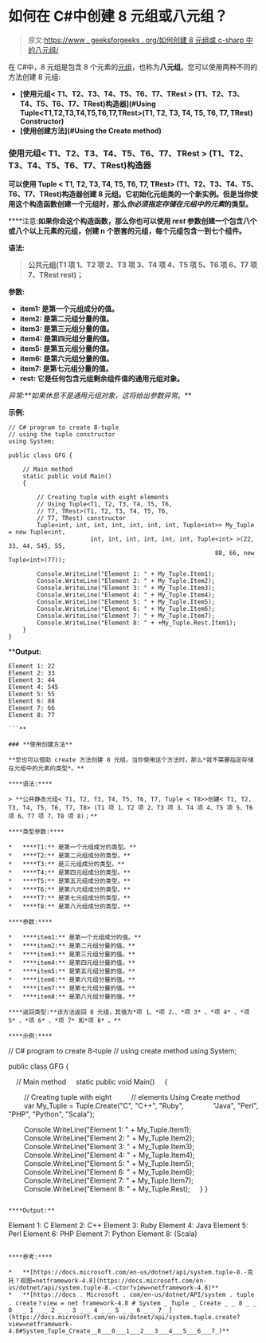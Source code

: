 # 如何在 C#中创建 8 元组或八元组？

> 原文:[https://www . geeksforgeeks . org/如何创建 8 元组或 c-sharp 中的八元组/](https://www.geeksforgeeks.org/how-to-create-8-tuple-or-octuple-in-c-sharp/)

在 C#中，8 元组是包含 8 个元素的[元组](https://www.geeksforgeeks.org/c-sharp-tuple/)，也称为**八元组**。您可以使用两种不同的方法创建 8 元组:

*   **[使用元组< T1、T2、T3、T4、T5、T6、T7、TRest > (T1、T2、T3、T4、T5、T6、T7、TRest)构造器](#Using Tuple<T1,T2,T3,T4,T5,T6,T7,TRest>(T1, T2, T3, T4, T5, T6, T7, TRest) Constructor)**
*   **[使用创建方法](#Using the Create method)**

### **使用元组< T1、T2、T3、T4、T5、T6、T7、TRest > (T1、T2、T3、T4、T5、T6、T7、TRest)构造器**

**可以使用 Tuple < T1, T2, T3, T4, T5, T6, T7, TRest> (T1、T2、T3、T4、T5、T6、T7、TRest)构造器创建 8 元组。它初始化元组<t1 t2="" t3="" t4="" t5="" t6="" t7="" trest="">类的一个新实例。但是当你使用这个构造函数创建一个元组时，那么*你必须指定存储在元组中的元素*的类型。</t1>**

****注意:**如果你会这个构造函数，那么你也可以使用 *rest* 参数创建一个包含八个或八个以上元素的元组，创建 n 个嵌套的元组，每个元组包含一到七个组件。**

****语法:****

> **公共元组(T1 项 1、T2 项 2、T3 项 3、T4 项 4、T5 项 5、T6 项 6、T7 项 7、TRest rest)；**

****参数:****

*   ****item1:** 是第一个元组成分的值。**
*   ****item2:** 是第二元组分量的值。**
*   ****item3:** 是第三元组分量的值。**
*   ****item4:** 是第四元组分量的值。**
*   ****item5:** 是第五元组分量的值。**
*   ****item6:** 是第六元组分量的值。**
*   ****item7:** 是第七元组分量的值。**
*   ****rest:** 它是任何包含元组剩余组件值的通用元组对象。**

****异常:**如果*休息*不是通用元组对象，这将给出*参数异常*。**

****示例:****

```
// C# program to create 8-tuple
// using the tuple constructor
using System;

public class GFG {

    // Main method
    static public void Main()
    {

        // Creating tuple with eight elements
        // Using Tuple<T1, T2, T3, T4, T5, T6,
        // T7, TRest>(T1, T2, T3, T4, T5, T6,
        // T7, TRest) constructor
        Tuple<int, int, int, int, int, int, int, Tuple<int>> My_Tuple = new Tuple<int,
                       int, int, int, int, int, int, Tuple<int> >(22, 33, 44, 545, 55,
                                                          88, 66, new Tuple<int>(77));

        Console.WriteLine("Element 1: " + My_Tuple.Item1);
        Console.WriteLine("Element 2: " + My_Tuple.Item2);
        Console.WriteLine("Element 3: " + My_Tuple.Item3);
        Console.WriteLine("Element 4: " + My_Tuple.Item4);
        Console.WriteLine("Element 5: " + My_Tuple.Item5);
        Console.WriteLine("Element 6: " + My_Tuple.Item6);
        Console.WriteLine("Element 7: " + My_Tuple.Item7);
        Console.WriteLine("Element 8: " + +My_Tuple.Rest.Item1);
    }
}
```

****Output:**

```
Element 1: 22
Element 2: 33
Element 3: 44
Element 4: 545
Element 5: 55
Element 6: 88
Element 7: 66
Element 8: 77

```** 

### **使用创建方法**

**您也可以借助 create 方法创建 8 元组。当你使用这个方法时，那么*就不需要指定存储在元组中的元素的类型*。**

****语法:****

> **公共静态元组< T1, T2, T3, T4, T5, T6, T7, Tuple < T8>>创建< T1, T2, T3, T4, T5, T6, T7, T8> (T1 项 1、T2 项 2、T3 项 3、T4 项 4、T5 项 5、T6 项 6、T7 项 7、T8 项 8)；**

****类型参数:****

*   ****T1:** 是第一个元组成分的类型。**
*   ****T2:** 是第二元组成分的类型。**
*   ****T3:** 是三元组成分的类型。**
*   ****T4:** 是第四元组成分的类型。**
*   ****T5:** 是第五元组成分的类型。**
*   ****T6:** 是第六元组成分的类型。**
*   ****T7:** 是第七元组成分的类型。**
*   ****T8:** 是第八元组成分的类型。**

****参数:****

*   ****item1:** 是第一个元组成分的值。**
*   ****item2:** 是第二元组分量的值。**
*   ****item3:** 是第三元组分量的值。**
*   ****item4:** 是第四元组分量的值。**
*   ****item5:** 是第五元组分量的值。**
*   ****item6:** 是第六元组分量的值。**
*   ****item7:** 是第七元组分量的值。**
*   ****item8:** 是第八元组分量的值。**

****返回类型:**该方法返回 8 元组，其值为*项 1、*项 2、、*项 3* 、*项 4* 、*项 5* 、*项 6* 、*项 7* 和*项 8* 。**

****示例:****

```
// C# program to create 8-tuple
// using create method
using System;

public class GFG {

    // Main method
    static public void Main()
    {

        // Creating tuple with eight 
        // elements Using Create method
        var My_Tuple = Tuple.Create("C", "C++", "Ruby", 
             "Java", "Perl", "PHP", "Python", "Scala");

        Console.WriteLine("Element 1: " + My_Tuple.Item1);
        Console.WriteLine("Element 2: " + My_Tuple.Item2);
        Console.WriteLine("Element 3: " + My_Tuple.Item3);
        Console.WriteLine("Element 4: " + My_Tuple.Item4);
        Console.WriteLine("Element 5: " + My_Tuple.Item5);
        Console.WriteLine("Element 6: " + My_Tuple.Item6);
        Console.WriteLine("Element 7: " + My_Tuple.Item7);
        Console.WriteLine("Element 8: " + My_Tuple.Rest);
    }
}
```

****Output:**

```
Element 1: C
Element 2: C++
Element 3: Ruby
Element 4: Java
Element 5: Perl
Element 6: PHP
Element 7: Python
Element 8: (Scala)

```** 

****参考:****

*   **[https://docs.microsoft.com/en-us/dotnet/api/system.tuple-8.-克托？视图=netframework-4.8](https://docs.microsoft.com/en-us/dotnet/api/system.tuple-8.-ctor?view=netframework-4.8)**
*   **[https://docs . Microsoft . com/en-us/dotnet/API/system . tuple . create？view = net framework-4.8 # System _ Tuple _ Create _ _ 8 _ _ 0 _ _ 1 _ _ 2 _ _ 3 _ _ 4 _ _ 5 _ _ 6 _ _ 7 _](https://docs.microsoft.com/en-us/dotnet/api/system.tuple.create?view=netframework-4.8#System_Tuple_Create__8___0___1___2___3___4___5___6___7_)**